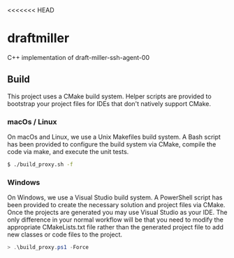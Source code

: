 <<<<<<< HEAD
# draftmiller
C++ implementation of draft-miller-ssh-agent-00

## Build

This project uses a CMake build system.  Helper scripts are provided to bootstrap your project
files for IDEs that don't natively support CMake.

### macOs / Linux

On macOs and Linux, we use a Unix Makefiles build system.  A Bash script has been provided to
configure the build system via CMake, compile the code via make, and execute the unit tests.

```Bash
$ ./build_proxy.sh -f
```

### Windows

On Windows, we use a Visual Studio build system.  A PowerShell script has been provided to create
the necessary solution and project files via CMake.  Once the projects are generated you may use
Visual Studio as your IDE.  The only difference in your normal workflow will be that you need to
modify the appropriate CMakeLists.txt file rather than the generated project file to add new
classes or code files to the project.

```Powershell
> .\build_proxy.ps1 -Force
```
